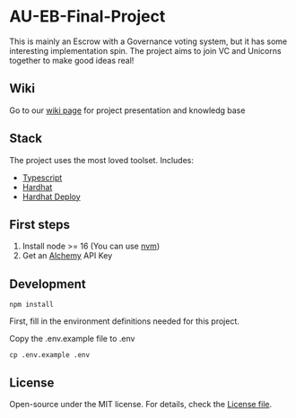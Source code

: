 # AU-EB-Final-Project

This is mainly an Escrow with a Governance voting system, but it has some interesting implementation spin. The project aims to join VC and Unicorns together to make good ideas real!

## Wiki

Go to our [wiki page](https://github.com/Alderian/AU-EB-Final-Project/wiki) for project presentation and knowledg base

## Stack

The project uses the most loved toolset. Includes:

-   [Typescript](https://www.typescriptlang.org/)
-   [Hardhat](https://hardhat.org/)
-   [Hardhat Deploy](https://github.com/wighawag/hardhat-deploy/tree/master)

## First steps

1. Install node >= 16 (You can use [nvm](https://github.com/nvm-sh/nvm))
2. Get an [Alchemy](https://www.alchemy.com) API Key

## Development

```
npm install
```

First, fill in the environment definitions needed for this project.

Copy the .env.example file to .env

```
cp .env.example .env
```

## License

Open-source under the MIT license. For details, check the [License file](https://github.com/Alderian/AU-EB-Final-Project/blob/master/LICENSE).
